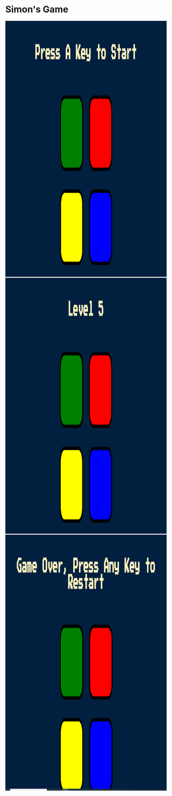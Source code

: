 # Simon's Game


<img src="https://github.com/himank3029/Simon-s-Game/blob/main/Simon%20Game%20Challenge/Screenshot/simon1.PNG" width="2500" height="800" alt=""> 
<img src="https://github.com/himank3029/Simon-s-Game/blob/main/Simon%20Game%20Challenge/Screenshot/simon2.PNG" width="2500" height="800" alt=""> 
<img src="https://github.com/himank3029/Simon-s-Game/blob/main/Simon%20Game%20Challenge/Screenshot/simon3.PNG" width="2500" height="800" alt=""> 
